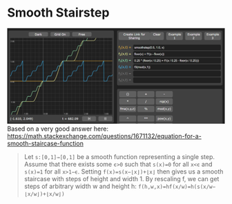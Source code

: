 # Smooth Stairstep

![](smoothstairs.png)
Based on a very good answer here:
https://math.stackexchange.com/questions/1671132/equation-for-a-smooth-staircase-function

> Let `s:[0,1]→[0,1]` be a smooth function representing a single step. Assume that there exists some `ϵ>0` such that `s(x)=0` for all `x<ϵ` and `s(x)=1` for all `x>1−ϵ`. Setting
> `f(x)=s(x−⌊x⌋)+⌊x⌋`
> then gives us a smooth staircase with steps of height and width 1. By rescaling f, we can get steps of arbitrary width w and height h:
> `f(h,w,x)=hf(x/w)=h(s(x/w−⌊x/w⌋)+⌊x/w⌋)`
